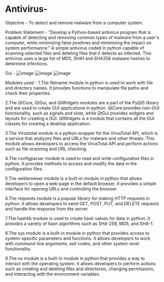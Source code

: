 # Antivirus-
Objective - To detect and remove malware from a computer system.

Problem Statement - "Develop a Python-based antivirus program that is capable of detecting and removing common types of malware from a user's computer, while minimizing false positives and minimizing the impact on system performance."
A simple antivirus coded in python capable of scanning selected files and deleting files that it detects as infected. This antivirus uses a large list of MD5, SHA1 and SHA256 malware hashes to determine infections.

Gui - 
![image](https://user-images.githubusercontent.com/93459418/215095950-f71acf41-214a-421a-bcea-6e13ab18747e.png)
![image](https://user-images.githubusercontent.com/93459418/215095959-7d1c9569-ca2a-4795-acbc-21d5712eb8ce.png)
![image](https://user-images.githubusercontent.com/93459418/215095967-1a1983b0-4f80-446e-ba3b-b0568881ecd7.png)

Modules used - 
1.The filename module in python is used to work with file and directory names. It provides functions to manipulate file paths and check their properties.

2.The QtCore, QtGui, and QtWidgets modules are a part of the PyQt5 library and are used to create GUI applications in python. QtCore provides non-GUI functionality, such as signals and slots, while QtGui provides widgets and layouts for creating a GUI. QtWidgets is a module that contains all the GUI classes for creating a desktop application.

3.The Virustotal module is a python wrapper for the VirusTotal API, which is a service that analyzes files and URLs for malware and other threats. This module allows developers to access the VirusTotal API and perform actions such as file scanning and URL checking.

4.The configparser module is used to read and write configuration files in python. It provides methods to access and modify the data in the configuration files.

5.The webbrowser module is a built-in module in python that allows developers to open a web page in the default browser. It provides a simple interface for opening URLs and controlling the browser.

6.The requests module is a popular library for making HTTP requests in python. It allows developers to send GET, POST, PUT, and DELETE requests and handle the response from the server.

7.The hashlib module is used to create hash values for data in python. It provides a variety of hash algorithms such as SHA-256, MD5, and SHA-1.

8.The sys module is a built-in module in python that provides access to system-specific parameters and functions. It allows developers to work with command-line arguments, exit codes, and other system-level functionality.

9.The os module is a built-in module in python that provides a way to interact with the operating system. It allows developers to perform actions such as creating and deleting files and directories, changing permissions, and interacting with the environment variables.

